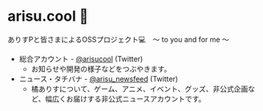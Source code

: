 
# arisu.cool 🍓

ありすPと皆さまによるOSSプロジェクト💻　〜 to you and for me 〜

* 総合アカウント - [@arisucool](https://twitter.com/arisucool) (Twitter)
    * お知らせや開発の様子などをつぶやきます。
* ニュース・タチバナ - [@arisu_newsfeed](https://twitter.com/arisu_newsfeed) (Twitter)
    * 橘ありすについて、ゲーム、アニメ、イベント、グッズ、非公式企画など、幅広くお届けする非公式ニュースアカウントです。
